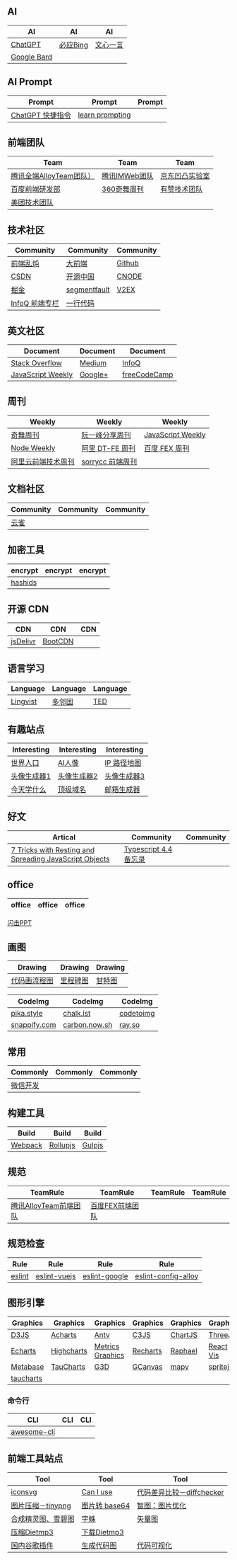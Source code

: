 ## AI

AI | AI | AI
--- | --- | ---
[ChatGPT](https://chat.openai.com/) | [必应Bing](https://www.bing.com/search?q=Bing+AI&showconv=1) | [文心一言](https://yiyan.baidu.com/)
[Google Bard](https://bard.google.com/) | |

## AI Prompt

Prompt | Prompt | Prompt
--- | --- | ---
[ChatGPT 快捷指令](https://newzone.top/chatgpt/cn/) | [learn prompting](https://learnprompting.org/zh-Hans/docs/intro) |

## 前端团队

Team | Team | Team
--- | --- | ---
[腾讯全端AlloyTeam团队）](http://www.alloyteam.com) | [腾讯IMWeb团队](http://imweb.io) | [京东凹凸实验室](https://aotu.io)
[百度前端研发部](http://fex.baidu.com) | [360奇舞周刊](https://weekly.75team.com)  | [有赞技术团队](https://tech.youzan.com)
[美团技术团队](https://tech.meituan.com) |  | 

## 技术社区

Community | Community | Community
--- | --- | ---
[前端乱炖](http://www.html-js.com) | [大前端](http://www.daqianduan.com) | [Github](https://github.com) 
[CSDN](http://www.csdn.net) | [开源中国](https://www.oschina.net) | [CNODE](https://cnodejs.org)
[掘金](https://juejin.im) | [segmentfault](https://segmentfault.com) | [V2EX](https://www.v2ex.com)
[InfoQ 前端专栏](https://www.infoq.cn/topic/33) | [一行代码](https://1loc.dev/) | 


## 英文社区

Document | Document | Document
--- | --- | ---
[Stack Overflow](https://stackoverflow.com) | [Medium](https://medium.com/) | [InfoQ](https://www.infoq.com/)
[JavaScript Weekly](https://javascriptweekly.com/issues) | [Google+](https://plus.google.com/) | [freeCodeCamp](https://medium.freecodecamp.org/)


## 周刊

Weekly | Weekly | Weekly
--- | --- | ---
[奇舞周刊](https://weekly.75team.com) | [阮一峰分享周刊](https://github.com/ruanyf/weekly) | [JavaScript Weekly](https://javascriptweekly.com/latest)
[Node Weekly](https://nodeweekly.com/latest) | [阿里 DT-FE 周刊](https://github.com/dt-fe/weekly) | [百度 FEX 周刊](http://fex.baidu.com/weekly/) |
[阿里云前端技术周刊](https://github.com/aliyunfe/weekly) | [sorrycc 前端周刊](https://github.com/sorrycc/weekly) |


## 文档社区

Community | Community | Community
--- | --- | ---
[云雀](https://www.yuque.com/) | |

## 加密工具

encrypt | encrypt | encrypt
--- | --- | ---
[hashids](https://hashids.org/) | |


## 开源 CDN

CDN | CDN | CDN
--- | --- | ---
[jsDelivr](https://www.jsdelivr.com/) | [BootCDN](https://www.bootcdn.cn/) |


## 语言学习

Language | Language | Language
--- | --- | ---
[Lingvist](http://www.lingvist.com) | [多邻国](http://www.duolingo.cn/) | [TED](https://www.ted.com/)


## 有趣站点

Interesting | Interesting | Interesting
--- | --- | ---
[世界人口](https://countrymeters.info/cn/World) | [AI人像](https://thispersondoesnotexist.com) | [IP 路径地图](https://tools.ipip.net/traceroute.php) |
[头像生成器1](https://getavataaars.com) | [头像生成器2](https://friendlyfaces.co) | [头像生成器3](https://this-person-does-not-exist.com/zh)
[今天学什么](https://zh.wikihow.com/) | [顶级域名](https://slc.is/#The%20Best%20TLD%20is%20Not%20.com) | [邮箱生成器](http://24mail.chacuo.net/)

## 好文

Artical | Community | Community
--- | --- | ---
[7 Tricks with Resting and Spreading JavaScript Objects](https://blog.bitsrc.io/6-tricks-with-resting-and-spreading-javascript-objects-68d585bdc83) | [Typescript 4.4 备忘录](https://www.sitepen.com/blog/typescript-cheat-sheet)|

## office

office | office | office
--- | --- | ---
[闪击PPT](https://ppt.sankki.com/)

## 画图

Drawing | Drawing | Drawing
--- | --- | ---
[代码画流程图](https://code2flow.com) | [里程碑图](https://time.graphics/) | [甘特图](https://app.geeseteam.com/)

CodeImg | CodeImg | CodeImg
--- | --- | ---
[pika.style](https://pika.style/templates/code-image) | [chalk.ist](https://chalk.ist/) | [codetoimg](https://codetoimg.com/)
[snappify.com](https://snappify.com/editor) | [carbon.now.sh](https://carbon.now.sh/) | [ray.so](https://ray.so/ )


## 常用

Commonly | Commonly | Commonly
--- | --- | ---
[微信开发](https://github.com/unclay/wechat-doc) | |


## 构建工具

Build  | Build  | Build
--- | --- | ---
[Webpack](https://github.com/unclay/doc/blob/master/webpack.md) | [Rollupjs](https://www.rollupjs.com/) | [Gulpjs](https://www.gulpjs.com.cn/)

## 规范

TeamRule | TeamRule | TeamRule | TeamRule
--- | --- | --- | ---
[腾讯AlloyTeam前端团队](http://alloyteam.github.io/CodeGuide/) | [百度FEX前端团队](https://github.com/fex-team/styleguide/blob/master/css.md) | |

## 规范检查

Rule | Rule | Rule | Rule
--- | --- | --- | ---
[eslint](http://eslint.cn/docs/rules/) | [eslint-vuejs](https://eslint.vuejs.org/rules/) | [eslint-google](https://github.com/google/eslint-config-google) | [eslint-config-alloy](https://github.com/AlloyTeam/eslint-config-alloy)

## 图形引擎

Graphics | Graphics | Graphics | Graphics | Graphics | Graphics
--- | --- | --- | --- | --- | --- 
[D3JS](https://github.com/d3/d3/) | [Acharts](http://acharts.github.io/) | [Antv](https://antv.alipay.com/zh-cn/index.html) | [C3JS](https://c3js.org/) | [ChartJS](https://www.chartjs.org/) | [ThreeJS](https://github.com/mrdoob/three.js/)
[Echarts](https://github.com/apache/incubator-echarts) | [Highcharts](https://www.highcharts.com/) | [Metrics Graphics](https://github.com/metricsgraphics/metrics-graphics) | [Recharts](https://github.com/recharts/recharts) | [Raphael](https://github.com/DmitryBaranovskiy/raphael) | [React Vis](https://github.com/uber/react-vis)
[Metabase](https://github.com/metabase/metabase) | [TauCharts](https://github.com/TargetProcess/tauCharts) | [G3D](https://alibaba.github.io/G3D/) | [GCanvas](https://github.com/alibaba/GCanvas) | [mapv](https://mapv.baidu.com/) | [spritejs](http://spritejs.org/)
[taucharts](https://taucharts.com/) | | | | |

### 命令行

CLI | CLI | CLI
--- | --- | ---
[awesome-cli](https://github.com/unclay/awesome-cli) | |

## 前端工具站点

Tool | Tool | Tool
--- | --- | ---
[iconsvg](https://iconsvg.xyz/) | [Can I use](http://caniuse.com/) | [代码差异比较－diffchecker](https://www.diffchecker.com) 
[图片压缩－tinypng](https://tinypng.com/) | [图片转 base64](http://tool.css-js.com/base64.html) | [智图：图片优化](http://zhitu.isux.us) 
[合成精灵图、雪碧图](http://alloyteam.github.io/gopng/) | [字蛛](http://font-spider.org/) | [矢量图](http://www.iconfont.cn/)
[压缩Dietmp3](http://www.softpedia.com/get/Multimedia/Audio/Audio-Convertors/DietMP3.shtml) | [下载Dietmp3](http://pan.baidu.com/s/1i4ozMrr) |
[国内谷歌插件](http://crxdl.com/) | [生成代码图](https://carbon.now.sh/) | [代码可视化](https://pythontutor.com/)

